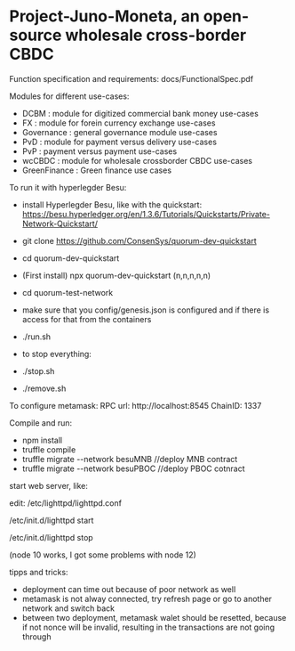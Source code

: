# Project-Juno-Moneta, an open-source wholesale cross-border CBDC

Function specification and requirements: 
docs/FunctionalSpec.pdf

Modules for different use-cases: 
- DCBM : module for digitized commercial bank money use-cases
- FX : module for forein currency exchange use-cases 
- Governance : general governance module use-cases
- PvD : module for payment versus delivery use-cases
- PvP : payment versus payment use-cases
- wcCBDC : module for wholesale crossborder CBDC use-cases
- GreenFinance : Green finance use cases

To run it with hyperlegder Besu:
- install Hyperlegder Besu, like with the quickstart: https://besu.hyperledger.org/en/1.3.6/Tutorials/Quickstarts/Private-Network-Quickstart/
- git clone https://github.com/ConsenSys/quorum-dev-quickstart
- cd quorum-dev-quickstart
- (First install) npx quorum-dev-quickstart (n,n,n,n,n)
- cd quorum-test-network
- make sure that you config/genesis.json is configured and if there is access for that from the containers
- ./run.sh

- to stop everything: 
- ./stop.sh
- ./remove.sh

To configure metamask:
RPC url: http://localhost:8545
ChainID: 1337

Compile and run:
- npm install
- truffle compile
- truffle migrate --network besuMNB //deploy MNB contract
- truffle migrate --network besuPBOC //deploy PBOC cotnract

start web server, like:

edit: /etc/lighttpd/lighttpd.conf

/etc/init.d/lighttpd start

/etc/init.d/lighttpd stop


(node 10 works, I got some problems with node 12)


tipps and tricks: 
- deployment can time out because of poor network as well
- metamask is not alway connected, try refresh page or go to another network and switch back
- between two deployment, metamask walet should be resetted, because if not nonce will be invalid, resulting in the transactions are not going through

